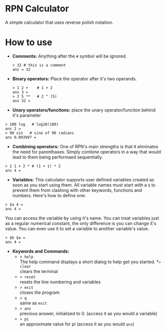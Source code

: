 # RPN Calculator
A simple calculator that uses reverse polish notation. 

# How to use
 - <b>Comments:</b>
   Anything after the `#` symbol will be ignored.
   ```
   > 32 # this is a comment
   ans = 32
   ```
   
 - <b>Binary operators:</b>
  Place the operator after it's two operands.
   ```
   > 1 2 +    # 1 + 2 
   ans 3 =
   > 2 5 **   # 2 ^ (5)
   ans 32 =
   ```
   
 - <b>Unary operators/funcitons:</b>
  place the unary operator/funciton behind it's parameter
  ```
  > 100 log   # log10(100)
  ans 2 =
  > 90 sin   # sine of 90 radians
  ans 0.893997 =
  ```
  
 - <b>Combining operators:</b>
  One of RPN's main strengths is that it eliminates the need for parenthases. Simply combine operators in a way that would lead to them being performaed sequentially.
  ```
  > 1 1 + 2 * # (1 + 1) * 2  
  ans 4 =
  ```
 - <b>Variables:</b>
  This calculator supports user defined variables created as soon as you start using them. All variable names must start with a `$` to prevent them from clashing with other keywords, functions and numbers. Here's how to define one:
 ```
 > $a 4 =
 ans 4 =
 ```
  You can access the variable by using it's name. You can treat variables just as a regular numerical constant, the only difference is you can change it's value. You can even use it to set a variable to another variable's value.
 ```
 > $b $a =
 ans 4 =
 ```


 - <b>Keywords and Commands:</b>
    * `> help` <br/>
      The help command displays a short dialog to help get you started.
    *`> clear` <br/>
      clears the terminal
    * `> reset` <br/>
      resets the line numbering and variables
    * `> exit` <br/>
      closes the program
    * `> q` <br/>
      same as `exit`
    * `> ans` <br/>
      previous answer, initialized to 0. (access it as you would a variable)
    * `> pi` <br/>
      an approximate value for pi (access it as you would `ans`)

